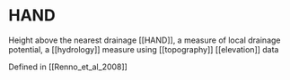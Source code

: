 # HAND

Height above the nearest drainage [[HAND]], a measure of local drainage potential, a [[hydrology]] measure using [[topography]] [[elevation]] data

Defined in [[Renno_et_al_2008]]